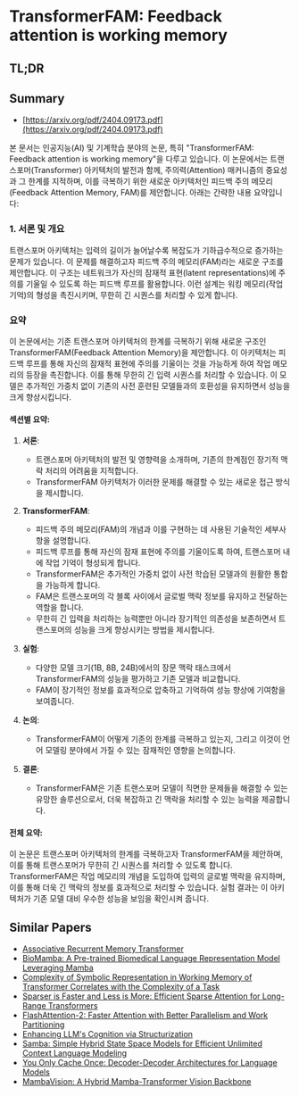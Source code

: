 # TransformerFAM: Feedback attention is working memory
## TL;DR
## Summary
- [https://arxiv.org/pdf/2404.09173.pdf](https://arxiv.org/pdf/2404.09173.pdf)

본 문서는 인공지능(AI) 및 기계학습 분야의 논문, 특히 "TransformerFAM: Feedback attention is working memory"을 다루고 있습니다. 이 논문에서는 트랜스포머(Transformer) 아키텍처의 발전과 함께, 주의력(Attention) 매커니즘의 중요성과 그 한계를 지적하며, 이를 극복하기 위한 새로운 아키텍처인 피드백 주의 메모리(Feedback Attention Memory, FAM)를 제안합니다. 아래는 간략한 내용 요약입니다:

### 1. 서론 및 개요

트랜스포머 아키텍처는 입력의 길이가 늘어날수록 복잡도가 기하급수적으로 증가하는 문제가 있습니다. 이 문제를 해결하고자 피드백 주의 메모리(FAM)라는 새로운 구조를 제안합니다. 이 구조는 네트워크가 자신의 잠재적 표현(latent representations)에 주의를 기울일 수 있도록 하는 피드백 루프를 활용합니다. 이런 설계는 워킹 메모리(작업 기억)의 형성을 촉진시키며, 무한히 긴 시퀀스를 처리할 수 있게 합니다.

### 요약

이 논문에서는 기존 트랜스포머 아키텍처의 한계를 극복하기 위해 새로운 구조인 TransformerFAM(Feedback Attention Memory)을 제안합니다. 이 아키텍처는 피드백 루프를 통해 자신의 잠재적 표현에 주의를 기울이는 것을 가능하게 하여 작업 메모리의 등장을 촉진합니다. 이를 통해 무한히 긴 입력 시퀀스를 처리할 수 있습니다. 이 모델은 추가적인 가중치 없이 기존의 사전 훈련된 모델들과의 호환성을 유지하면서 성능을 크게 향상시킵니다.

#### 섹션별 요약:

1. **서론**:
   - 트랜스포머 아키텍처의 발전 및 영향력을 소개하며, 기존의 한계점인 장기적 맥락 처리의 어려움을 지적합니다.
   - TransformerFAM 아키텍처가 이러한 문제를 해결할 수 있는 새로운 접근 방식을 제시합니다.

2. **TransformerFAM**:
   - 피드백 주의 메모리(FAM)의 개념과 이를 구현하는 데 사용된 기술적인 세부사항을 설명합니다.
   - 피드백 루프를 통해 자신의 잠재 표현에 주의를 기울이도록 하여, 트랜스포머 내에 작업 기억이 형성되게 합니다. 
   - TransformerFAM은 추가적인 가중치 없이 사전 학습된 모델과의 원활한 통합을 가능하게 합니다.
   - FAM은 트랜스포머의 각 블록 사이에서 글로벌 맥락 정보를 유지하고 전달하는 역할을 합니다.
   - 무한히 긴 입력을 처리하는 능력뿐만 아니라 장기적인 의존성을 보존하면서 트랜스포머의 성능을 크게 향상시키는 방법을 제시합니다.

3. **실험**:
   - 다양한 모델 크기(1B, 8B, 24B)에서의 장문 맥락 태스크에서 TransformerFAM의 성능을 평가하고 기존 모델과 비교합니다.
   - FAM이 장기적인 정보를 효과적으로 압축하고 기억하여 성능 향상에 기여함을 보여줍니다.

4. **논의**:
   - TransformerFAM이 어떻게 기존의 한계를 극복하고 있는지, 그리고 이것이 언어 모델링 분야에서 가질 수 있는 잠재적인 영향을 논의합니다.

5. **결론**:
   - TransformerFAM은 기존 트랜스포머 모델이 직면한 문제들을 해결할 수 있는 유망한 솔루션으로서, 더욱 복잡하고 긴 맥락을 처리할 수 있는 능력을 제공합니다.

#### 전체 요약:

이 논문은 트랜스포머 아키텍처의 한계를 극복하고자 TransformerFAM을 제안하며, 이를 통해 트랜스포머가 무한히 긴 시퀀스를 처리할 수 있도록 합니다. TransformerFAM은 작업 메모리의 개념을 도입하여 입력의 글로벌 맥락을 유지하며, 이를 통해 더욱 긴 맥락의 정보를 효과적으로 처리할 수 있습니다. 실험 결과는 이 아키텍처가 기존 모델 대비 우수한 성능을 보임을 확인시켜 줍니다.

## Similar Papers
- [Associative Recurrent Memory Transformer](2407.04841.md)
- [BioMamba: A Pre-trained Biomedical Language Representation Model Leveraging Mamba](2408.02600.md)
- [Complexity of Symbolic Representation in Working Memory of Transformer Correlates with the Complexity of a Task](2406.14213.md)
- [Sparser is Faster and Less is More: Efficient Sparse Attention for Long-Range Transformers](2406.16747.md)
- [FlashAttention-2: Faster Attention with Better Parallelism and Work Partitioning](2307.08691.md)
- [Enhancing LLM's Cognition via Structurization](2407.16434.md)
- [Samba: Simple Hybrid State Space Models for Efficient Unlimited Context Language Modeling](2406.07522.md)
- [You Only Cache Once: Decoder-Decoder Architectures for Language Models](2405.05254.md)
- [MambaVision: A Hybrid Mamba-Transformer Vision Backbone](2407.08083.md)
